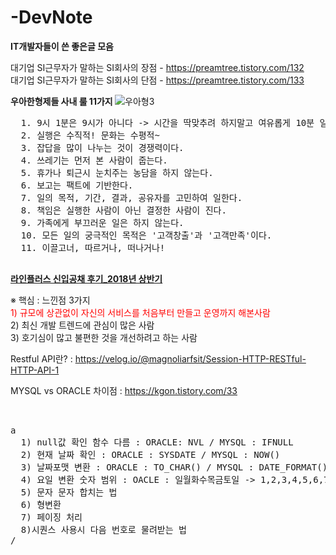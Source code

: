 # -DevNote
<b>IT개발자들이 쓴 좋은글 모음</b>

대기업 SI근무자가 말하는 SI회사의 장점 - <a href="https://preamtree.tistory.com/132">https://preamtree.tistory.com/132</a><br>
대기업 SI근무자가 말하는 SI회사의 단점 - <a href = "https://preamtree.tistory.com/133">https://preamtree.tistory.com/133</a>

<b>우아한형제들 사내 룰 11가지 </b>
![우아형3](https://user-images.githubusercontent.com/70615344/98752172-fabb9a80-2404-11eb-8ef9-64344239d849.jpg)
<pre>
  1. 9시 1분은 9시가 아니다 -> 시간을 딱맞추려 하지말고 여유롭게 10분 일찍 도착하는 습관을 가져라
  2. 실행은 수직적! 문화는 수평적~
  3. 잡답을 많이 나누는 것이 경쟁력이다.
  4. 쓰레기는 먼저 본 사람이 줍는다.
  5. 휴가나 퇴근시 눈치주는 농담을 하지 않는다.
  6. 보고는 팩트에 기반한다.
  7. 일의 목적, 기간, 결과, 공유자를 고민하여 일한다.
  8. 책임은 실행한 사람이 아닌 결정한 사람이 진다.
  9. 가족에게 부끄러운 일은 하지 않는다.
  10. 모든 일의 궁극적인 목적은 '고객창출'과 '고객만족'이다.
  11. 이끌고너, 따르거나, 떠나거나!
 
</pre>

<a href="https://preamtree.tistory.com/147"><b>라인플러스 신입공채 후기_2018년 상반기</b></a>
<p>
※ 핵심 : 느낀점 3가지 <br>
  <span style="color:red"> 1) 규모에 상관없이 자신의 서비스를 처음부터 만들고 운영까지 해본사람</span><br>
 2) 최신 개발 트렌드에 관심이 많은 사람<br>
 3) 호기심이 많고 불편한 것을 개선하려고 하는 사람<br>

</p>

Restful API란? : https://velog.io/@magnoliarfsit/Session-HTTP-RESTful-HTTP-API-1

MYSQL vs ORACLE 차이점 : https://kgon.tistory.com/33
<pre>


a
  1) null값 확인 함수 다름 : ORACLE: NVL / MYSQL : IFNULL
  2) 현재 날짜 확인 : ORACLE : SYSDATE / MYSQL : NOW()
  3) 날짜포맷 변환 : ORACLE : TO_CHAR() / MYSQL : DATE_FORMAT()
  4) 요일 변환 숫자 범위 : OACLE : 일월화수목금토일 -> 1,2,3,4,5,6,7 / MYSQL : 일월화수목금토일 -> 0,1,2,3,4,5,6
  5) 문자 문자 합치는 법
  6) 형변환
  7) 페이징 처리
  8)시퀀스 사용시 다음 번호로 물려받는 법 
/
</pre>
